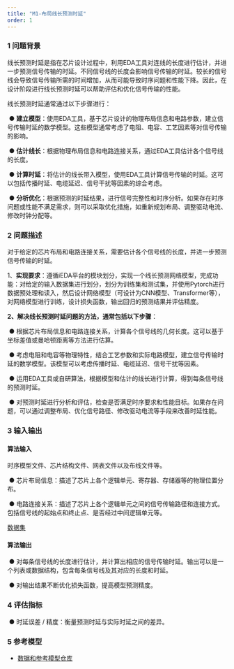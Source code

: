 ```yaml
---
title: "M1-布局线长预测时延"
order: 1
---
```



### **1 问题背景**

线长预测时延是指在芯片设计过程中，利用EDA工具对连线的长度进行估计，并进一步预测信号传输的时延。不同信号线的长度会影响信号传输的时延。较长的信号线会导致信号传输所需的时间增加，从而可能导致时序问题和性能下降。因此，在设计阶段进行线长预测时延可以帮助评估和优化信号传输的性能。

线长预测时延通常通过以下步骤进行：

​                ● **建立模型**：使用EDA工具，基于芯片设计的物理布局信息和电路参数，建立信号传输时延的数学模型。这些模型通常考虑了电阻、电容、工艺因素等对信号传输的影响。

​                ● **估计线长**：根据物理布局信息和电路连接关系，通过EDA工具估计各个信号线的长度。

​                ● **计算时延**：将估计的线长带入模型，使用EDA工具计算信号传输的时延。这可以包括传播时延、电缆延迟、信号干扰等因素的综合考虑。

​                ● **分析优化**：根据预测的时延结果，进行信号完整性和时序分析。如果存在时序问题或性能不满足需求，则可以采取优化措施，如重新规划布局、调整驱动电流、修改时钟分配等。

### **2 问题描述**

对于给定的芯片布局和电路连接关系，需要估计各个信号线的长度，并进一步预测信号传输的时延。

1、**实现要求**：遵循iEDA平台的模块划分，实现一个线长预测网络模型，完成功能：对给定的输入数据集进行划分，划分为训练集和测试集，并使用Pytorch进行数据预处理和读入，然后设计网络模型（可设计为CNN模型、Transformer等），对网络模型进行训练，设计损失函数，输出回归的预测结果并评估精度。

**2、解决线长预测时延问题的方法，通常包括以下步骤**：

​                ● 根据芯片布局信息和电路连接关系，计算各个信号线的几何长度。这可以基于坐标差值或曼哈顿距离等方法进行估算。

​                ● 考虑电阻和电容等物理特性，结合工艺参数和实际电路模型，建立信号传输时延的数学模型。该模型可以考虑传播时延、电缆延迟、信号干扰等因素。

​                ● 运用EDA工具或自研算法，根据模型和估计的线长进行计算，得到每条信号线的预测时延。

​                ● 对预测时延进行分析和评估，检查是否满足时序要求和性能目标。如果存在问题，可以通过调整布局、优化信号路径、修改驱动电流等手段来改善时延性能。




### **3 输入输出**

#### **算法输入**

时序模型文件、芯片结构文件、网表文件以及布线文件等。

​                ● 芯片布局信息：描述了芯片上各个逻辑单元、寄存器、存储器等的物理位置分布。

​                ● 电路连接关系：描述了芯片上各个逻辑单元之间的信号传输路径和连接方式。包括信号线的起始点和终止点、是否经过中间逻辑单元等。

[数据集](https://gitee.com/oscc-project/i-bm/tree/master/Delay_Prediction_Dataset)


#### **算法输出**

​                ● 对每条信号线的长度进行估计，并计算出相应的信号传输时延。输出可以是一个列表或数据结构，包含每条信号线及其对应的长度和时延。

​                ● 对输出结果不断优化损失函数，提高模型预测精度。

### **4 评估指标**

​                ● 时延误差 / 精度：衡量预测时延与实际时延之间的差异。

### **5 参考模型**

- [数据和参考模型仓库](https://gitee.com/oscc-project/delay-prediction/tree/master)